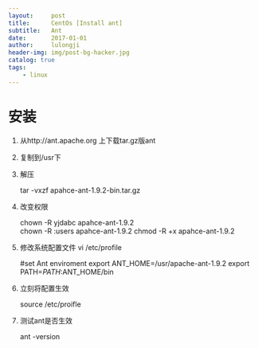 ```yaml
---
layout:     post
title:      CentOs [Install ant]
subtitle:   Ant
date:       2017-01-01
author:     lulongji
header-img: img/post-bg-hacker.jpg
catalog: true
tags:
    - linux
---
```



# 安装

1. 从http://ant.apache.org 上下载tar.gz版ant
2. 复制到/usr下
3. 解压

    tar -vxzf apahce-ant-1.9.2-bin.tar.gz  

4. 改变权限 

    chown -R yjdabc apahce-ant-1.9.2  
    chown -R :users apahce-ant-1.9.2
    chmod -R +x apahce-ant-1.9.2

5. 修改系统配置文件 vi /etc/profile 

    #set Ant enviroment
    export ANT_HOME=/usr/apache-ant-1.9.2
    export PATH=$PATH:$ANT_HOME/bin

6. 立刻将配置生效 

    source /etc/proifle   
    
7. 测试ant是否生效

    ant -version   